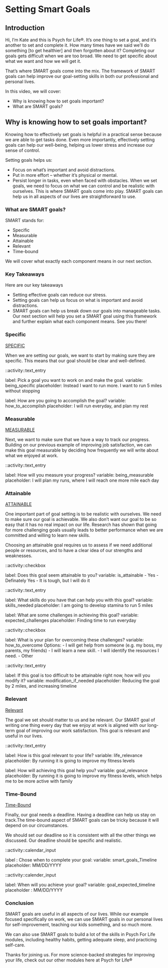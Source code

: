 # Setting Smart Goals 

## Introduction
Hi, I’m Kate and this is Psych for Life®.
It’s one thing to set a goal, and it’s another to set and complete it. How many times have we said we’ll do something [to get healthier] and then forgotten about it? Completing our goals gets difficult when we are too broad. We need to get specific about what we want and how we will get it.

That’s where SMART goals come into the mix. The framework of SMART goals can help improve our goal-setting skills in both our professional and personal lives.

In this video, we will cover:
- Why is knowing how to set goals important?
- What are SMART goals?

## Why is knowing how to set goals important?
Knowing how to effectively set goals is helpful in a practical sense because we are able to get tasks done. Even more importantly, effectively setting goals can help our well-being, helping us lower stress and increase our sense of control. 

Setting goals helps us:
- Focus on what’s important and avoid distractions.
- Put in more effort – whether it’s physical or mental. 
- Persist longer in tasks, even when faced with obstacles.
When we set goals, we need to focus on what we can control and be realistic with ourselves. This is where SMART goals come into play. SMART goals can help us in all aspects of our lives are straightforward to use. 

### What are SMART goals?
SMART stands for: 
- Specific
- Measurable
- Attainable
- Relevant
- Time-bound

We will cover what exactly each component means in our next section. 

### Key Takeaways
Here are our key takeaways
- Setting effective goals can reduce our stress.
- Setting goals can help us focus on what is important and avoid distractions.
- SMART goals can help us break down our goals into manageable tasks.
Our next section will help you set a SMART goal using this framework and further explain what each component means. See you there! 

### Specific

[SPECIFIC]()

When we are setting our goals, we want to start by making sure they are specific. This means that our goal should be clear and well-defined. 

::activity::text_entry
<div>
label: Pick a goal you want to work on and make the goal.
variable: being_specific
placeholder: Instead I want to run more. I want to run 5 miles without stopping

label: How are you going to accomplish the goal?
variable: how_to_accomplish
placeholder: I will run everyday, and plan my rest
</div>

### Measurable

[MEASURABLE]()

Next, we want to make sure that we have a way to track our progress. Building on our previous example of improving job satisfaction, we can make this goal measurable by deciding how frequently we will write about what we enjoyed at work. 

::activity::text_entry
<div>
label: How will you measure your progress?
variable: being_measurable
placeholder: I will plan my runs, where I will reach one more mile each day
</div>

### Attainable

[ATTAINABLE]()

One important part of goal setting is to be realistic with ourselves. We need to make sure our goal is achievable.  We also don’t want our goal to be so easy that it has no real impact on our life. Research has shown that going for more challenging goals usually leads to better performance when we are committed and willing to learn new skills.

Choosing an attainable goal requires us to assess if we need additional people or resources, and to have a clear idea of our strengths and weaknesses. 

::activity::checkbox
<div>
label: Does this goal seem attainable to you?
variable: is_attainable
- Yes
- Definately Yes
- It is tough, but I will do it
</div>

::activity::text_entry
<div>
label: What skills do you have that can help you with this goal?
variable: skills_needed
placeholder: I am going to develop stamina to run 5 miles


label: What are some challenges in achieving this goal?
variable: expected_challenges
placeholder: Finding time to run everyday
</div>

::activity::checkbox
<div>
label: What is your plan for overcoming these challenges?
variable: how_to_overcome
Options: 
    - I will get help from someone (e.g. my boss, my parents, my friends)
    - I will learn a new skill.
    - I will identify the resources I need.
    - Other
</div>

::activity::text_entry
<div>
label: If this goal is too difficult to be attainable right now, how will you modify it?
variable: modification_if_needed
placeholder: Reducing the goal by 2 miles, and increasing timeline
</div>


### Relevant

[Relevant]()

The goal we set should matter to us and be relevant.  Our SMART goal of writing one thing every day that we enjoy at work is aligned with our long-term goal of improving our work satisfaction. This goal is relevant and useful in our lives. 

::activity::text_entry
<div>
label: How is this goal relevant to your life?
variable: life_relevance
placeholder: By running it is going to improve my fitness levels
 
label: How will achieving this goal help you?
variable: goal_relevance
placeholder: By running it is going to improve my fitness levels, which helps me to be more active with family
</div>


### Time-Bound

[Time-Bound]()

Finally, our goal needs a deadline. Having a deadline can help us stay on track.The time-bound aspect of SMART goals can be tricky because it will depend on our circumstances. 

We should set our deadline so it is consistent with all the other things we discussed. Our deadline should be specific and realistic. 

::activity::calendar_input
<div>
label : Chose when to complete your goal:
variable: smart_goals_Timeline
placeholder: MM/DD/YYYY
</div>

    
::activity::calender_input
<div>
label: When will you achieve your goal? 
variable: goal_expected_timeline
placeholder :  MM/DD/YYYY
</div>

### Conclusion

SMART goals are useful in all aspects of our lives. While our example focused specifically on work, we can use SMART goals in our personal lives for self-improvement, teaching our kids something, and so much more.

We can also use SMART goals to build a lot of the skills in Psych For Life modules, including healthy habits, getting adequate sleep, and practicing self-care. 

Thanks for joining us. For more science-backed strategies for improving your life, check out our other modules here at Psych for Life®